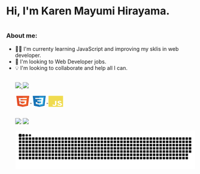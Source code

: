 <h1>Hi, I'm Karen Mayumi Hirayama.<h1>

<h3>About me:</h3>
 <ul>
   <li>👩‍💻 I'm currenty learning JavaScript and improving my sklis in web developer.</li>
   <li>👀 I'm looking to Web Developer jobs.</li>
   <li>💡 I'm looking to collaborate and help all I can.</li>

   ##
   
 <div style="display: inline_block">
  <a href="https://github.com/karenhirayama">
  <img height="180em" src="https://github-readme-stats.vercel.app/api?username=karenhirayama&show_icons=true&theme=react&include_all_commits=true&count_private=true"/>
  <img height="180em" src="https://github-readme-stats.vercel.app/api/top-langs/?username=karenhirayama&layout=compact&langs_count=7&theme=react"/>
</div>
   
<div style="display: inline_block"><br>
  <img align="center" alt="KarenHirayama-HTML" height="30" width="40" src="https://raw.githubusercontent.com/devicons/devicon/master/icons/html5/html5-original.svg">
  <img align="center" alt="KarenHirayama-CSS" height="30" width="40" src="https://raw.githubusercontent.com/devicons/devicon/master/icons/css3/css3-original.svg">
  <img align="center" alt="KarenHirayama-JS" height="30" width="40" src="https://raw.githubusercontent.com/devicons/devicon/master/icons/javascript/javascript-plain.svg">
</div>
  
  ##
   
<div> 
  <a href = "mailto:karenm.hirayama@gmail.com"><img src="https://img.icons8.com/color/48/000000/gmail-new.png" target="_blank"></a>
  <a href="https://www.linkedin.com/in/karenhirayama/" target="_blank"><img src="https://img.icons8.com/fluency/48/000000/linkedin.png" target="_blank"></a> 
 
 ![Snake animation](https://github.com/karenhirayama/karenhirayama/blob/output/github-contribution-grid-snake.svg)
 
</div>

